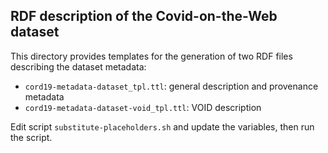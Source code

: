 ## RDF description of the Covid-on-the-Web dataset

This directory provides templates for the generation of two RDF files describing the dataset metadata:
- `cord19-metadata-dataset_tpl.ttl`: general description and provenance metadata
- `cord19-metadata-dataset-void_tpl.ttl`: VOID description

Edit script `substitute-placeholders.sh` and update the variables, then run the script.
